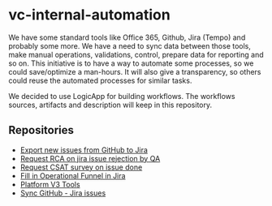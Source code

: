 # vc-internal-automation

We have some standard tools like Office 365, Github, Jira (Tempo) and probably some more. We have a need to sync data between those tools, make manual operations, validations, control, prepare data for reporting and so on. This initiative is to have a way to automate some processes, so we could save/optimize a man-hours. It will also give a transparency, so others could reuse the automated processes for similar tasks.

We decided to use LogicApp for building workflows. The workflows sources, artifacts and description will keep in this repository.

## Repositories

* [Export new issues from GitHub to Jira](/export-issues-from-github/README.md)
* [Request RCA on jira issue rejection by QA](/request-rca-on-qa-rejection/README.md)
* [Request CSAT survey on issue done](/request-csat-on-issue-done/README.md)
* [Fill in Operational Funnel in Jira](/move-issues-to-funnel-state/README.md)
* [Platform V3 Tools](/platform-v3-tools/README.md)
* [Sync GitHub - Jira issues](/sync-jira-github-issues/README.ms)